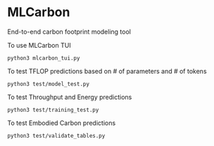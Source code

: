 # MLCarbon
 End-to-end carbon footprint modeling tool

To use MLCarbon TUI
```
python3 mlcarbon_tui.py
```

To test TFLOP predictions based on # of parameters and # of tokens
```
python3 test/model_test.py
```

To test Throughput and Energy predictions
```
python3 test/training_test.py
```
To test Embodied Carbon predictions

```
python3 test/validate_tables.py
```
